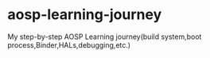 # aosp-learning-journey
My step-by-step AOSP Learning journey(build system,boot process,Binder,HALs,debugging,etc.)
